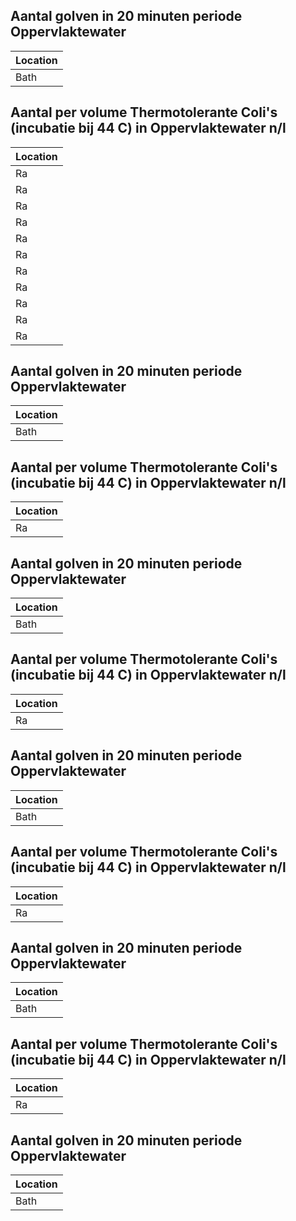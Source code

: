 ## Aantal golven in 20 minuten periode Oppervlaktewater  ##
|Location|
|---|
|Bath|


## Aantal per volume Thermotolerante Coli's (incubatie bij 44 C) in Oppervlaktewater n/l ##
|Location|
|---|
|Ra|
|Ra|
|Ra|
|Ra|
|Ra|
|Ra|
|Ra|
|Ra|
|Ra|
|Ra|
|Ra|


## Aantal golven in 20 minuten periode Oppervlaktewater  ##
|Location|
|---|
|Bath|


## Aantal per volume Thermotolerante Coli's (incubatie bij 44 C) in Oppervlaktewater n/l ##
|Location|
|---|
|Ra|


## Aantal golven in 20 minuten periode Oppervlaktewater  ##
|Location|
|---|
|Bath|


## Aantal per volume Thermotolerante Coli's (incubatie bij 44 C) in Oppervlaktewater n/l ##
|Location|
|---|
|Ra|


## Aantal golven in 20 minuten periode Oppervlaktewater  ##
|Location|
|---|
|Bath|


## Aantal per volume Thermotolerante Coli's (incubatie bij 44 C) in Oppervlaktewater n/l ##
|Location|
|---|
|Ra|


## Aantal golven in 20 minuten periode Oppervlaktewater  ##
|Location|
|---|
|Bath|


## Aantal per volume Thermotolerante Coli's (incubatie bij 44 C) in Oppervlaktewater n/l ##
|Location|
|---|
|Ra|


## Aantal golven in 20 minuten periode Oppervlaktewater  ##
|Location|
|---|
|Bath|


